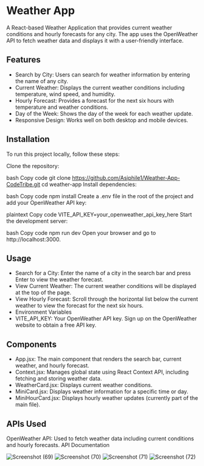 # Weather App
A React-based Weather Application that provides current weather conditions and hourly forecasts for any city. The app uses the OpenWeather API to fetch weather data and displays it with a user-friendly interface.

## Features
* Search by City: Users can search for weather information by entering the name of any city.
* Current Weather: Displays the current weather conditions including temperature, wind speed, and humidity.
* Hourly Forecast: Provides a forecast for the next six hours with temperature and weather conditions.
 * Day of the Week: Shows the day of the week for each weather update.
* Responsive Design: Works well on both desktop and mobile devices.
  
## Installation
To run this project locally, follow these steps:

Clone the repository:

bash
Copy code
git clone https://github.com/Asiphile1/Weather-App-CodeTribe.git
cd weather-app
Install dependencies:

bash
Copy code
npm install
Create a .env file in the root of the project and add your OpenWeather API key:

plaintext
Copy code
VITE_API_KEY=your_openweather_api_key_here
Start the development server:

bash
Copy code
npm run dev
Open your browser and go to http://localhost:3000.

## Usage

* Search for a City: Enter the name of a city in the search bar and press Enter to view the weather forecast.
* View Current Weather: The current weather conditions will be displayed at the top of the page.
* View Hourly Forecast: Scroll through the horizontal list below the current weather to view the forecast for the next six hours.
* Environment Variables
* VITE_API_KEY: Your OpenWeather API key. Sign up on the OpenWeather website to obtain a free API key.

  
## Components

* App.jsx: The main component that renders the search bar, current weather, and hourly forecast.
* Context.jsx: Manages global state using React Context API, including fetching and storing weather data.
* WeatherCard.jsx: Displays current weather conditions.
* MiniCard.jsx: Displays weather information for a specific time or day.
* MiniHourCard.jsx: Displays hourly weather updates (currently part of the main file).

  
## APIs Used
OpenWeather API: Used to fetch weather data including current conditions and hourly forecasts. API Documentation


![Screenshot (69)](https://github.com/user-attachments/assets/08fe86a2-fd42-482f-b4ea-45f5ad7c2edc)
![Screenshot (70)](https://github.com/user-attachments/assets/22d2f153-b3cd-435d-b9b2-38c608e8e5b8)
![Screenshot (71)](https://github.com/user-attachments/assets/3d68dd3e-cfc6-477f-a18e-adff57c15e41)
![Screenshot (72)](https://github.com/user-attachments/assets/0323bf15-228a-4227-9f7f-97dd3d1e8406)
